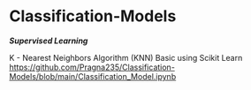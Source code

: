 # Classification-Models

**_Supervised Learning_**

K - Nearest Neighbors Algorithm (KNN) Basic using Scikit Learn
<br> https://github.com/Pragna235/Classification-Models/blob/main/Classification_Model.ipynb
